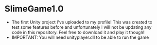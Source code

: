 # SlimeGame1.0
- The first Unity project I've uploaded to my profile! This was created to test some features before and unfortunately I will not be updating any code in this repository. Feel free to download it and play it though!
- IMPORTANT: You will need unityplayer.dll to be able to run the game
